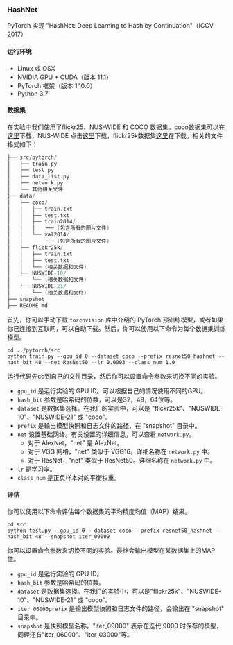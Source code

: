 ### HashNet

PyTorch 实现 "HashNet: Deep Learning to Hash by Continuation"（ICCV 2017）

#### 运行环境

- Linux 或 OSX
- NVIDIA GPU + CUDA（版本 11.1）
- PyTorch 框架（版本 1.10.0）
- Python 3.7

#### 数据集

在实验中我们使用了flickr25、NUS-WIDE 和 COCO 数据集。coco数据集可以在 [这里](https://cocodataset.org/#download)下载，NUS-WIDE 点击[这里](https://lms.comp.nus.edu.sg/wp-content/uploads/2019/research/nuswide/NUS-WIDE.html)下载，flickr25k数据集[这里](https://press.liacs.nl/mirflickr/mirdownload.html)在下载。相关的文件格式如下：

```c
├── src/pytorch/
│   ├── train.py
│   ├── test.py
│   ├── data_list.py
│   ├── network.py
│   └── 其他相关文件
├── data/
│   ├── coco/
│   │   ├── train.txt
│   │   ├── test.txt
│   │   ├── train2014/
│   │   │   └── (包含所有的图片文件)
│   │   └── val2014/
│   │       └── (包含所有的图片文件)
│   ├── flickr25k/
│   │   ├── train.txt
│   │   ├── test.txt
│   │   └── (相关数据和文件)
│   ├── NUSWIDE-10/
│       └── (相关数据和文件)
│   └── NUSWIDE-21/
│       └── (相关数据和文件)
├── snapshot
├── README.md        
```



首先，你可以手动下载 `torchvision` 库中介绍的 PyTorch 预训练模型，或者如果你已连接到互联网，可以自动下载。然后，你可以使用以下命令为每个数据集训练模型。

```ssh
cd ../pytorch/src
python train.py --gpu_id 0 --dataset coco --prefix resnet50_hashnet --hash_bit 48 --net ResNet50 --lr 0.0003 --class_num 1.0
```

运行代码先cd到自己的文件目录，然后你可以设置命令参数来切换不同的实验。

- `gpu_id` 是运行实验的 GPU ID。可以根据自己的情况使用不同的GPU。
- `hash_bit` 参数是哈希码的位数，可以是32，48，64位等。
- `dataset` 是数据集选择。在我们的实验中，可以是 "flickr25k"、"NUSWIDE-10"、"NUSWIDE-21" 或 "coco"。
- `prefix` 是输出模型快照和日志文件的路径，在 "snapshot" 目录中。
- `net` 设置基础网络。有关设置的详细信息，可以查看 `network.py`。
  - 对于 AlexNet，"net" 是 AlexNet。
  - 对于 VGG 网络，"net" 类似于 VGG16。详细名称在 `network.py` 中。
  - 对于 ResNet，"net" 类似于 ResNet50。详细名称在 `network.py` 中。
- `lr` 是学习率。
- `class_num` 是正负样本对的平衡权重。

#### 评估

你可以使用以下命令评估每个数据集的平均精度均值（MAP）结果。

```ssh
cd src
python test.py --gpu_id 0 --dataset coco --prefix resnet50_hashnet --hash_bit 48 --snapshot iter_09000
```

你可以设置命令参数来切换不同的实验。最终会输出模型在某数据集上的MAP值。

- `gpu_id` 是运行实验的 GPU ID。
- `hash_bit` 参数是哈希码的位数。
- `dataset` 是数据集选择。在我们的实验中，可以是"flickr25k"、"NUSWIDE-10"、"NUSWIDE-21" 或 "coco"。
- `iter_06000prefix` 是输出模型快照和日志文件的路径，会输出在 "snapshot" 目录中。
- `snapshot` 是快照模型名称。"iter_09000" 表示在迭代 9000 时保存的模型，同理还有"iter_06000"、"iter_03000"等。

